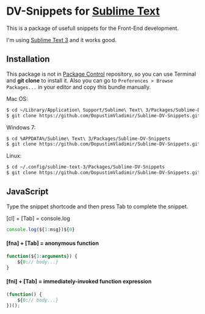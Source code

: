 DV-Snippets for [Sublime Text][sublime]
===========================================

This is a package of usefull snippets for the Front-End development.

I'm using [Sublime Text 3][sublime3] and it works good.

## Installation

This package is not in [Package Control][package_control] repository, so you can use Terminal and **git clone** to install it. Also you can go to `Preferences > Browse Packages...` in your editor and copy this bundle manually.

Mac OS:

```sh
$ cd ~/Library/Application\ Support/Sublime\ Text\ 3/Packages/Sublime-DV-Snippets
$ git clone https://github.com/DopustimVladimir/Sublime-DV-Snippets.git
```

Windows 7:

```sh
$ cd %APPDATA%/Sublime\ Text\ 3/Packages/Sublime-DV-Snippets
$ git clone https://github.com/DopustimVladimir/Sublime-DV-Snippets.git
```

Linux:

```sh
$ cd ~/.config/sublime-text-3/Packages/Sublime-DV-Snippets
$ git clone https://github.com/DopustimVladimir/Sublime-DV-Snippets.git
```

## JavaScript

Type the snippet shortcode and then press Tab to complete the snippet.

[cl] + [Tab] = console.log

```js
console.log(${1:msg})${0}
```

#### [fna] + [Tab] = anonymous function

```js
function(${1:arguments}) {
    ${0:// body...}
}
```

#### [fni] + [Tab] = immediately-invoked function expression

```js
(function() {
    ${0:// body...}
})();
```

[sublime]: http://www.sublimetext.com/
[sublime3]: http://www.sublimetext.com/3
[package_control]: https://packagecontrol.io/
